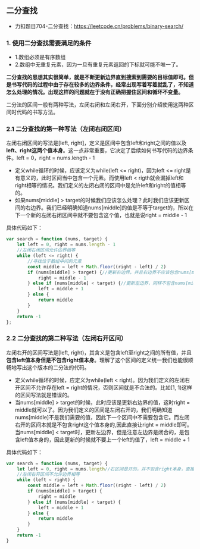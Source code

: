 ## 二分查找
- 力扣题目704-二分查找：https://leetcode.cn/problems/binary-search/
### 1. 使用二分查找需要满足的条件

- 1.数组必须是有序数组
- 2.数组中无重复元素，因为一旦有重复元素返回的下标就可能不唯一了。

**二分查找的思想其实很简单，就是不断更新边界直到搜索到需要的目标值即可。但是书写代码的过程中由于存在较多的边界条件，经常出现写着写着就乱了，不知道怎么处理的情况。出现这样的问题就在于没有正确把握住区间和循环不变量。**

二分法的区间一般有两种写法，左闭右闭和左闭右开，下面分别介绍使用这两种区间时代码的书写方法。

### 2.1 二分查找的第一种写法（左闭右闭区间）

左闭右闭区间的写法是[left, right]，定义是区间中包含left和right之间的值以及**left、right这两个值本身**。这一点非常重要，它决定了后续如何书写代码的边界条件。left = 0，right = nums.length - 1

- 定义while循环的时候，应该定义为while(left <= right)，因为left <= right是有意义的，此时区间当中包含一个元素。而使用left < rigth就会漏掉left和right相等的情况。我们定义的左闭右闭的区间中是允许left和right的值相等的。
- 如果nums[middle] > target的时候我们应该怎么处理？此时我们应该更新区间的右边界。我们已经明确知道nums[middle]的值是不等于target的，所以在下一个新的左闭右闭区间中就不要包含这个值，也就是说right = middle - 1

具体代码如下：

```javascript
var search = function (nums, target) {
    let left = 0, right = nums.length - 1
    //左闭右闭区间允许边界相等
    while (left <= right) {
        //寻找位于数组中间的元素
        const middle = left + Math.floor((right - left) / 2)
        if (nums[middle] > target) {//更新右边界，并且右边界不应该包含nums[middle]这个元素
            right = middle - 1
        } else if (nums[middle] < target) {//更新左边界，同样不包含nums[middle]这个元素
            left = middle + 1
        } else {
            return middle
        }
    }
    return -1
};
```

### 2.2 二分查找的第二种写法（左闭右开区间）

左闭右开的区间写法是[left, right)，其含义是包含left至right之间的所有值，并且**包含left值本身但是不包含right值本身**。理解了这个区间的定义统一我们也能很顺畅地写出这个版本的二分法的代码。

- 定义while循环的时候，应定义为while(left < right)。因为我们定义的左闭右开区间不允许存在left = right的情况，否则区间就是不合法的。比如[1, 1)这样的区间写法就是错误的。
- 当nums[middle] > target的时候，此时应该是更新右边界的值，这时right = middle就可以了。因为我们定义的区间是左闭右开的，我们明确知道nums[middle]不是我们需要的值，因此下一个区间中不需要包含它。而左闭右开的区间本就是不包含right这个值本身的,因此直接让right = middle即可。当nums[middle] < target时，更新左边界，但是注意左边界是闭合的，是包含left值本身的，因此更新的时候就不要上一个left的值了，left = middle + 1

具体代码如下：

```javascript
var search = function (nums, target) {
    let left = 0, right = nums.length//右区间是开的，并不包含right本身，直接使用nums的长度即可
    //左闭右开区间不允许边界相等
    while (left < right) {
        const middle = left + Math.floor((right - left) / 2)
        if (nums[middle] > target) {
            right = middle
        } else if (nums[middle] < target) {
            left = middle + 1
        } else {
            return middle
        }
    }
    return -1
}
```





